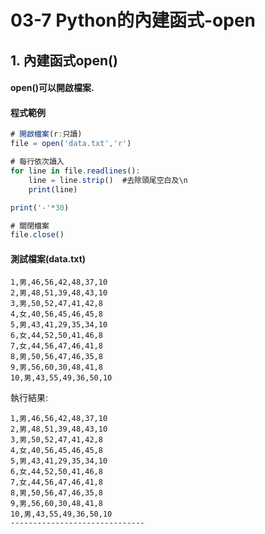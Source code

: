 # 03-7 Python的內建函式-open


## 1. 內建函式open()

#### open()可以開啟檔案. 



#### 程式範例
```javascript
# 開啟檔案(r:只讀)
file = open('data.txt','r')  

# 每行依次讀入
for line in file.readlines():  
    line = line.strip()  #去除頭尾空白及\n 
    print(line)

print('-'*30)

# 關閉檔案
file.close()                  
```


#### 測試檔案(data.txt)
```
1,男,46,56,42,48,37,10
2,男,48,51,39,48,43,10
3,男,50,52,47,41,42,8
4,女,40,56,45,46,45,8
5,男,43,41,29,35,34,10
6,女,44,52,50,41,46,8
7,女,44,56,47,46,41,8
8,男,50,56,47,46,35,8
9,男,56,60,30,48,41,8
10,男,43,55,49,36,50,10
```


執行結果:
```
1,男,46,56,42,48,37,10
2,男,48,51,39,48,43,10
3,男,50,52,47,41,42,8
4,女,40,56,45,46,45,8
5,男,43,41,29,35,34,10
6,女,44,52,50,41,46,8
7,女,44,56,47,46,41,8
8,男,50,56,47,46,35,8
9,男,56,60,30,48,41,8
10,男,43,55,49,36,50,10
------------------------------
```
